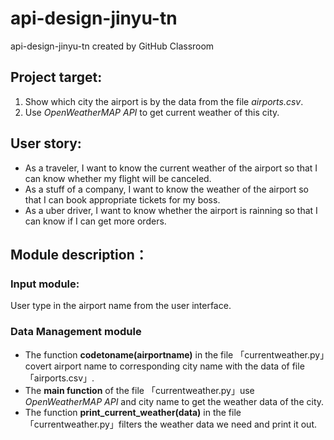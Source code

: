 # api-design-jinyu-tn
api-design-jinyu-tn created by GitHub Classroom

## Project target:
1. Show which city the airport is by the data from the file *airports.csv*.
2. Use  *OpenWeatherMAP API*  to get current weather of this city.

## User story:
* As a traveler, I want to know the current weather of the airport so that I can know whether my flight will be canceled.
* As a stuff of a company, I want to know the weather of the airport so that I can book appropriate tickets for my boss.
* As a uber driver, I want to know whether the airport is rainning so that I can know if I can get more orders.

## Module description：

### Input module:
User type in the airport name from the user interface.
### Data Management module
- The function **codetoname(airportname)** in the file 「currentweather.py」covert airport name to corresponding city name with the data of file 「airports.csv」.
- The **main function** of the file 「currentweather.py」use *OpenWeatherMAP API* and city name to get the weather data of the city.
- The function **print_current_weather(data)** in the file 「currentweather.py」filters the weather data we need and print it out.
